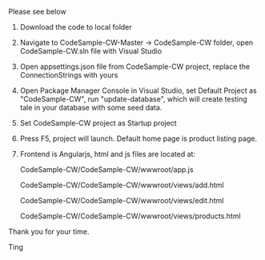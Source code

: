 Please see below


1. Download the code to local folder

2. Navigate to CodeSample-CW-Master -> CodeSample-CW folder, open CodeSample-CW.sln file with Visual Studio

3. Open appsettings.json file from CodeSample-CW project, replace the ConnectionStrings with yours

4. Open Package Manager Console in Visual Studio, set Default Project as "CodeSample-CW", run "update-database", which will create testing tale in your database with some seed data.

5. Set CodeSample-CW project as Startup project

6. Press F5, project will launch. Default home page is product listing page.

7. Frontend is Angularjs, html and js files are located at:
 
   CodeSample-CW/CodeSample-CW/wwwroot/app.js
   
   CodeSample-CW/CodeSample-CW/wwwroot/views/add.html
   
   CodeSample-CW/CodeSample-CW/wwwroot/views/edit.html
   
   CodeSample-CW/CodeSample-CW/wwwroot/views/products.html
   
   
   
Thank you for your time.



Ting
